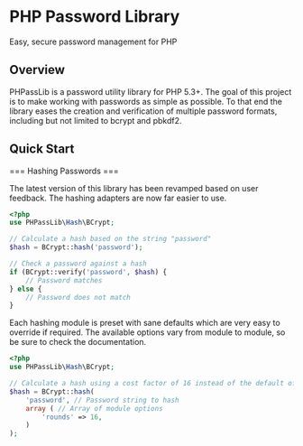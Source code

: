 PHP Password Library
====================

Easy, secure password management for PHP

Overview
--------

PHPassLib is a password utility library for PHP 5.3+. The goal of this project
is to make working with passwords as simple as possible. To that end the
library eases the creation and verification of multiple password formats,
including but not limited to bcrypt and pbkdf2.

Quick Start
-----------

=== Hashing Passwords ===

The latest version of this library has been revamped based on user feedback.
The hashing adapters are now far easier to use.

```php
<?php
use PHPassLib\Hash\BCrypt;

// Calculate a hash based on the string "password"
$hash = BCrypt::hash('password');

// Check a password against a hash
if (BCrypt::verify('password', $hash) {
    // Password matches
} else {
    // Password does not match
}
```

Each hashing module is preset with sane defaults which are very easy to
override if required. The available options vary from module to module, so be
sure to check the documentation.

```php
<?php
use PHPassLib\Hash\BCrypt;

// Calculate a hash using a cost factor of 16 instead of the default of 12
$hash = BCrypt::hash(
    'password', // Password string to hash
    array ( // Array of module options
        'rounds' => 16,
    )
);
```